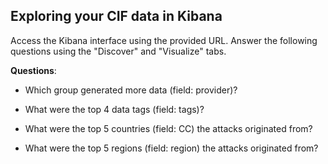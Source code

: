 ## Exploring your CIF data in Kibana

Access the Kibana interface using the provided URL. 
Answer the following questions using the "Discover" and "Visualize" tabs.

**Questions**:

* Which group generated more data (field: provider)?

* What were the top 4 data tags (field: tags)?

* What were the top 5 countries (field: CC) the attacks originated from?

* What were the top 5 regions (field: region) the attacks originated from?
